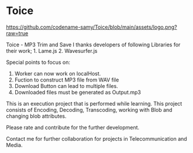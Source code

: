 # Toice

https://github.com/codename-samy/Toice/blob/main/assets/logo.png?raw=true

Toice - MP3 Trim and Save 
I thanks developers of following Libraries for their work;
    1. Lame.js
    2. Wavesurfer.js
    
 Special points to focus on: 
  1. Worker can now work on localHost.
  2. Fuction to construct MP3 file from WAV file
  3. Download Button can lead to multiple files.
  4. Downloaded files must be generated as Output.mp3

This is an execution project that is performed while learning.
This project consists of Encoding, Decoding, Transcoding, working with Blob and changing blob attributes.

Please rate and contribute for the further development.

Contact me for further collaboration for projects in Telecommunication and Media.
